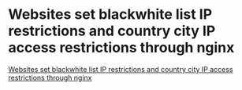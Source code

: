# Websites set blackwhite list IP restrictions and country city IP access restrictions through nginx
[Websites set blackwhite list IP restrictions and country city IP access restrictions through nginx](https://aiwithcloud.com/2022/09/16/websites_set_blackwhite_list_ip_restrictions_and_country_city_ip_access_restrictions_through_nginx/)